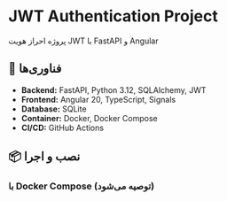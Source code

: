 # JWT Authentication Project

پروژه احراز هویت JWT با FastAPI و Angular

## 🚀 فناوری‌ها

- **Backend:** FastAPI, Python 3.12, SQLAlchemy, JWT
- **Frontend:** Angular 20, TypeScript, Signals
- **Database:** SQLite
- **Container:** Docker, Docker Compose
- **CI/CD:** GitHub Actions

## 📦 نصب و اجرا

### با Docker Compose (توصیه می‌شود)
